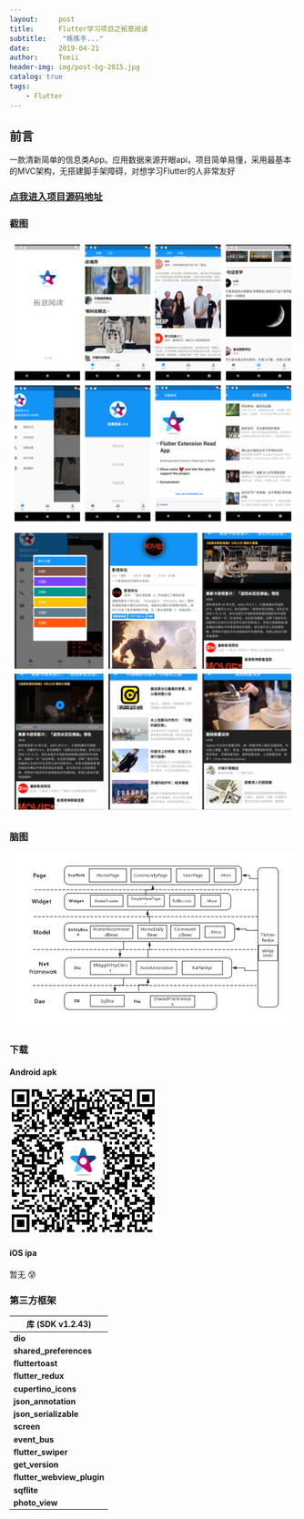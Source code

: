 ```yaml
---
layout:     post
title:      Flutter学习项目之拓意阅读
subtitle:    "练练手..."
date:       2019-04-21
author:     Toeii
header-img: img/post-bg-2015.jpg
catalog: true
tags:
    - Flutter
---
```


## 前言
一款清新简单的信息类App。应用数据来源开眼api，项目简单易懂，采用最基本的MVC架构，无搭建脚手架障碍，对想学习Flutter的人非常友好

### [点我进入项目源码地址](https://github.com/toeii/FlutterExampleApp_ExtensionRead)

### 截图
![](/img/toeii/app_fotojet_01.jpg)
![](/img/toeii/app_fotojet_02.jpg)

### 脑图
![](/img/toeii/flutter_extension_read_egg.jpg)

### 下载
#### Android apk
![](/img/toeii/apk_download_code.png)

#### iOS ipa
暂无 :cold_sweat:

### 第三方框架

| 库 (SDK v1.2.43)          |
| -------------------------- |
| **dio**                    |
| **shared_preferences**     |
| **fluttertoast**           |
| **flutter_redux**          |
| **cupertino_icons**        |
| **json_annotation**        |
| **json_serializable**      |
| **screen**                 |
| **event_bus**              |
| **flutter_swiper**         |
| **get_version**            |
| **flutter_webview_plugin** |
| **sqflite**                |
| **photo_view**             |


